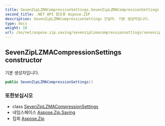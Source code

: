 ```yaml
---
title: SevenZipLZMACompressionSettings.SevenZipLZMACompressionSettings
second_title: .NET API 참조용 Aspose.ZIP
description: SevenZipLZMACompressionSettings 건설자. 기본 생성자입니다.
type: docs
weight: 10
url: /ko/net/aspose.zip.saving/sevenziplzmacompressionsettings/sevenziplzmacompressionsettings/
---
```

## SevenZipLZMACompressionSettings constructor

기본 생성자입니다.

```csharp
public SevenZipLZMACompressionSettings()
```

### 또한보십시오

* class [SevenZipLZMACompressionSettings](../)
* 네임스페이스 [Aspose.Zip.Saving](../../sevenziplzmacompressionsettings/)
* 집회 [Aspose.Zip](../../../)


